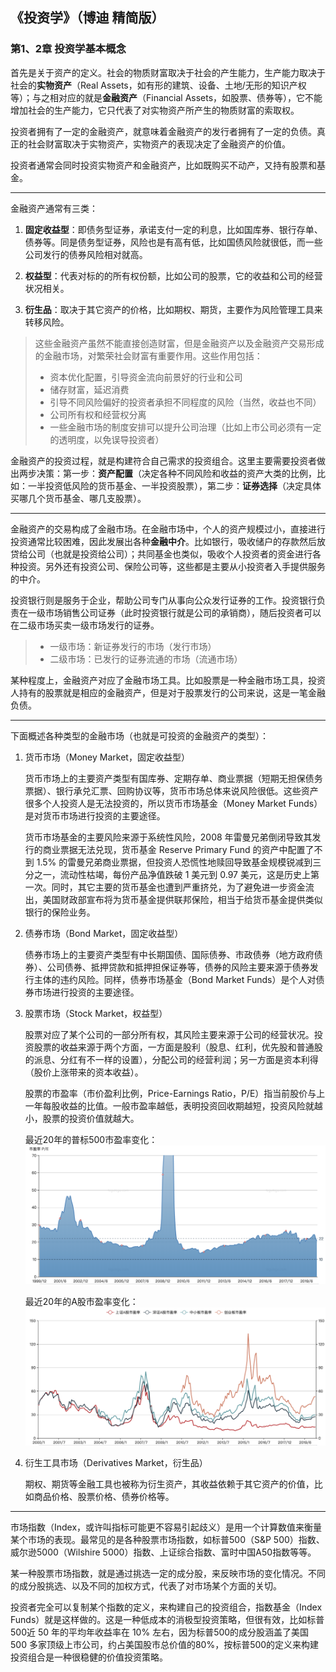 ## 《投资学》（博迪 精简版）


### 第1、2章 投资学基本概念

首先是关于资产的定义。社会的物质财富取决于社会的产生能力，生产能力取决于社会的**实物资产**（Real Assets，如有形的建筑、设备、土地/无形的知识产权等）；与之相对应的就是**金融资产**（Financial Assets，如股票、债券等），它不能增加社会的生产能力，它只代表了对实物资产所产生的物质财富的索取权。

投资者拥有了一定的金融资产，就意味着金融资产的发行者拥有了一定的负债。真正的社会财富取决于实物资产，实物资产的表现决定了金融资产的价值。

投资者通常会同时投资实物资产和金融资产，比如既购买不动产，又持有股票和基金。

---

金融资产通常有三类：

1. **固定收益型**：即债务型证券，承诺支付一定的利息，比如国库券、银行存单、债券等。同是债务型证券，风险也是有高有低，比如国债风险就很低，而一些公司发行的债券风险相对就高。

2. **权益型**：代表对标的的所有权份额，比如公司的股票，它的收益和公司的经营状况相关。

3. **衍生品**：取决于其它资产的价格，比如期权、期货，主要作为风险管理工具来转移风险。

> 这些金融资产虽然不能直接创造财富，但是金融资产以及金融资产交易形成的金融市场，对繁荣社会财富有重要作用。这些作用包括：
> 
> * 资本优化配置，引导资金流向前景好的行业和公司
> * 储存财富，延迟消费
> * 引导不同风险偏好的投资者承担不同程度的风险（当然，收益也不同）
> * 公司所有权和经营权分离
> * 一些金融市场的制度安排可以提升公司治理（比如上市公司必须有一定的透明度，以免误导投资者）

金融资产的投资过程，就是构建符合自己需求的投资组合。这里主要需要投资者做出两步决策：第一步：**资产配置**（决定各种不同风险和收益的资产大类的比例，比如：一半投资低风险的货币基金、一半投资股票），第二步：**证券选择**（决定具体买哪几个货币基金、哪几支股票）。

---

金融资产的交易构成了金融市场。在金融市场中，个人的资产规模过小，直接进行投资通常比较困难，因此发展出各种**金融中介**。比如银行，吸收储户的存款然后放贷给公司（也就是投资给公司）；共同基金也类似，吸收个人投资者的资金进行各种投资。另外还有投资公司、保险公司等，这些都是主要从小投资者入手提供服务的中介。

投资银行则是服务于企业，帮助公司专门从事向公众发行证券的工作。投资银行负责在一级市场销售公司证券（此时投资银行就是公司的承销商），随后投资者可以在二级市场买卖一级市场发行的证券。
> * 一级市场：新证券发行的市场（发行市场）
> * 二级市场：已发行的证券流通的市场（流通市场）

某种程度上，金融资产对应了金融市场工具。比如股票是一种金融市场工具，投资人持有的股票就是相应的金融资产，但是对于股票发行的公司来说，这是一笔金融负债。
 
---

下面概述各种类型的金融市场（也就是可投资的金融资产的类型）：

1. 货币市场（Money Market，固定收益型）

	货币市场上的主要资产类型有国库券、定期存单、商业票据（短期无担保债务票据）、银行承兑汇票、回购协议等，货币市场总体来说风险很低。这些资产很多个人投资人是无法投资的，所以货币市场基金（Money Market Funds）是对货币市场进行投资的主要途径。
	
	货币市场基金的主要风险来源于系统性风险，2008 年雷曼兄弟倒闭导致其发行的商业票据无法兑现，货币基金 Reserve Primary Fund 的资产中配置了不到 1.5% 的雷曼兄弟商业票据，但投资人恐慌性地赎回导致基金规模锐减到三分之一，流动性枯竭，每份产品净值跌破 1 美元到 0.97 美元，这是历史上第一次。同时，其它主要的货币基金也遭到严重挤兑，为了避免进一步资金流出，美国财政部宣布将为货币基金提供联邦保险，相当于给货币基金提供类似银行的保险业务。
	
2. 债券市场（Bond Market，固定收益型）

	债券市场上的主要资产类型有中长期国债、国际债券、市政债券（地方政府债券）、公司债券、抵押贷款和抵押担保证券等，债券的风险主要来源于债券发行主体的违约风险。同样，债券市场基金（Bond Market Funds）是个人对债券市场进行投资的主要途径。
	
3. 股票市场（Stock Market，权益型）
	
	股票对应了某个公司的一部分所有权，其风险主要来源于公司的经营状况。投资股票的收益来源于两个方面，一方面是股利（股息、红利，优先股和普通股的派息、分红有不一样的设置），分配公司的经营利润；另一方面是资本利得（股价上涨带来的资本收益）。
	
	股票的市盈率（市价盈利比例，Price-Earnings Ratio，P/E）指当前股价与上一年每股收益的比值。一般市盈率越低，表明投资回收期越短，投资风险就越小，股票的投资价值就越大。
	
	最近20年的普标500市盈率变化：
	![](images/sp500-pe.png)
	
	最近20年的A股市盈率变化：
	![](images/a-shares-pe.png)
	
4. 衍生工具市场（Derivatives Market，衍生品）

	期权、期货等金融工具也被称为衍生资产，其收益依赖于其它资产的价值，比如商品价格、股票价格、债券价格等。
	
---

市场指数（Index，或许叫指标可能更不容易引起歧义）是用一个计算数值来衡量某个市场的表现。最常见的是各种股票市场指数，如标普500（S&P 500）指数、威尔逊5000（Wilshire 5000）指数、上证综合指数、富时中国A50指数等等。

某一种股票市场指数，就是通过挑选一定的成分股，来反映市场的变化情况。不同的成分股挑选、以及不同的加权方式，代表了对市场某个方面的关切。

投资者完全可以复制某个指数的定义，来构建自己的投资组合，指数基金（Index Funds）就是这样做的。这是一种低成本的消极型投资策略，但很有效，比如标普500近 50 年的平均年收益率在 10% 左右，因为标普500的成分股涵盖了美国 500 多家顶级上市公司，约占美国股市总价值的80%，按标普500的定义来构建投资组合是一种很稳健的价值投资策略。
